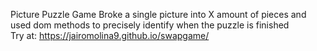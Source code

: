 Picture Puzzle Game
Broke a single picture into X amount of pieces and used dom methods to precisely identify when the puzzle is finished
<br>Try at: https://jairomolina9.github.io/swapgame/
